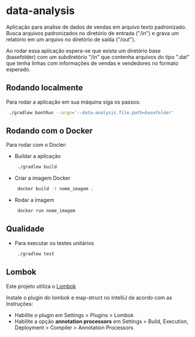 # data-analysis
Aplicação para analise de dados de vendas em arquivo texto padronizado.
Busca arquivos padronizados no diretório de entrada ("/in") e grava um relatório em um arquivo no diretório de saída ("/out").

Ao rodar essa aplicação espera-se que exista um diretório base (basefolder) com um subdiretório "/in" que contenha arquivos do tipo ".dat" que tenha linhas com informações de 
vendas e vendedores no formato esperado.

## Rodando localmente
Para rodar a aplicação em sua máquina siga os passos: 
   ```sh
    ./gradlew bootRun --args='--data-analysis.file.path=basefolder' 
   ```

## Rodando com o Docker
Para rodar com o Docler: 
- Buildar a aplicação
    ```sh 
     ./gradlew build
    ```
- Criar a imagem Docker
    ```sh
     docker build -t nome_imagem . 
   ```
- Rodar a imagem 
    ```sh
     docker run nome_imagem 
  ```

## Qualidade
- Para executar os testes unitários   
   ```sh
    ./gradlew test
   ```

## Lombok
Este projeto utiliza o [Lombok](https://projectlombok.org/)

Instale o plugin do lombok e map-struct no IntelliJ de acordo com as Instruções:
- Habilite o plugin em Settings > Plugins > Lombok
- Habilite a opção **annotation processors** em Settings > Build, Execution, Deployment > Compiler > Annotation Processors  
